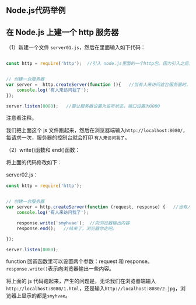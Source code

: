 ## Node.js代码举例



## 在 Node.js 上建一个 http 服务器


（1）新建一个文件 `server01.js`，然后在里面输入如下代码：

```javascript

const http = require('http');  //引入 node.js里面的一个http包。因为引入之后，我们不会去修改它，所以用常量来表示


// 创建一台服务器
var server =  http.createServer(function (){   //当有人来访问这台服务器时，就会执行 function 回调函数
    console.log('有人来访问我了');
});

server.listen(8080);   //要让服务器设置为监听状态，端口设置为8080

```

注意看注释。

我们把上面这个 js 文件跑起来，然后在浏览器端输入`http://localhost:8080/`，每请求一次，服务器的控制台就会打印 `有人来访问我了`。


（2）write()函数和 end()函数：

将上面的代码修改如下：

server02.js：

```javascript
const http = require('http');


// 创建一台服务器
var server = http.createServer(function (request, response) {   //当有人来访问这个服务器时，就会执行function 这个回调函数
    console.log('有人来访问我了');

    response.write('smyhvae');  //向浏览器输出内容
    response.end();   //结束了，浏览器你走吧。

});

server.listen(8080);


```

function 回调函数里可以设置两个参数：request 和 response。`response.write()`表示向浏览器输出一些内容。

将上面的 js 代码跑起来，产生的问题是，无论我们在浏览器端输入`http://localhost:8080/1.html`，还是输入`http://localhost:8080/2.jpg`，浏览器上显示的都是`smyhvae`。


























